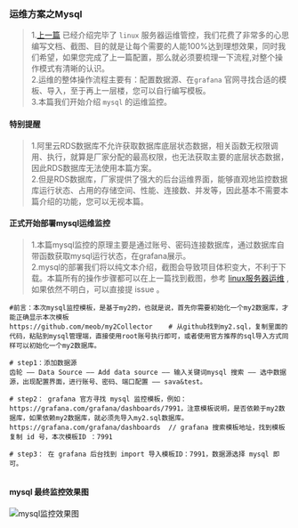 ###    运维方案之Mysql  
> 1.[上一篇](./deploy_linux.md) 已经介绍完毕了 `linux` 服务器运维管控，我们花费了非常多的心思编写文档、截图、目的就是让每个需要的人能100%达到理想效果，同时我们希望，如果您完成了上一篇配置，那么就必须要梳理一下流程,对整个操作模式有清晰的认识。    
> 2.运维的整体操作流程主要有：配置数据源、在`grafana` 官网寻找合适的模板、导入，至于再上一层楼，您可以自行编写模板。    
> 3.本篇我们开始介绍 `mysql` 的运维监控。  

####    特别提醒  
>   1.阿里云RDS数据库不允许获取数据库底层状态数据，相关函数无权限调用、执行，就算是厂家分配的最高权限，也无法获取主要的底层状态数据，因此RDS数据库无法使用本篇方案。  
>   2.但是RDS数据库，厂家提供了强大的后台运维界面，能够直观地监控数据库运行状态、占用的存储空间、性能、连接数、并发等，因此基本不需要本篇介绍的功能，您可以无视本篇。      
  
####    正式开始部署mysql运维监控  
> 1.本篇mysql监控的原理主要是通过账号、密码连接数据库，通过数据库自带函数获取mysql运行状态，在grafana展示。    
> 2.mysql的部署我们将以纯文本介绍，截图会导致项目体积变大，不利于下载。本篇所有的操作步骤都可以在上一篇找到截图，参考 [linux服务器运维](./deploy_linux.md) ,如果依然不明白，可以直接提 issue 。  
```code  
#前言：本次mysql监控模板，是基于my2的，也就是说，首先你需要初始化一个my2数据库，才能正确显示本次模板
https://github.com/meob/my2Collector    # 从github找到my2.sql，复制里面的代码，粘贴到mysql管理端，直接使用root账号执行即可，或者使用官方推荐的sql导入方式同样可以初始化一个my2数据库。

# step1：添加数据源
齿轮 —— Data Source —— Add data source —— 输入关键词mysql 搜索 —— 选中数据源，出现配置界面，进行账号、密码、端口配置 —— sava&test。

# step2： grafana 官方寻找 mysql 监控模板，例如：https://grafana.com/grafana/dashboards/7991，注意模板说明，是否依赖于my2数据库，如果依赖my2数据库，就必须先导入my2.sql数据库。  
https://grafana.com/grafana/dashboards  // grafana 搜索模板地址，找到模板复制 id 号，本次模板ID ：7991 

# step3： 在 grafana 后台找到 import 导入模板ID：7991，数据源选择 mysql 即可。
 
```

#### mysql 最终监控效果图  
![mysql监控效果图](http://139.196.101.31:2080/images/mysql.png) 

